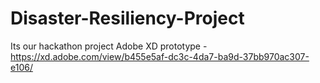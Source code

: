 # Disaster-Resiliency-Project
Its our hackathon project
Adobe XD prototype - https://xd.adobe.com/view/b455e5af-dc3c-4da7-ba9d-37bb970ac307-e106/
